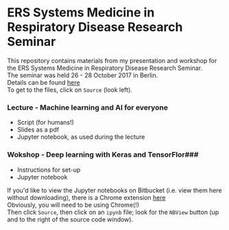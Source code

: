# ERS Systems Medicine in Respiratory Disease Research Seminar #
This repository contains materials from my presentation and workshop for the ERS Systems Medicine in Respiratory Disease Research Seminar.  
The seminar was held 26 - 28 October 2017 in Berlin.  
Details can be found [here](https://www.ersnet.org/research/research-seminars/systems-medicine-in-respiratory-disease)  
To get to the files, click on `Source` (look left).  
  
### Lecture - Machine learning and AI for everyone ###

* Script (for humans!)  
* Slides as a pdf  
* Jupyter notebook, as used during the lecture  
  
### Wokshop - Deep learning with Keras and TensorFlor###

* Instructions for set-up  
* Jupyter notebook

If you'd like to view the Jupyter notebooks on Bitbucket (i.e. view them here without downloading), there is a Chrome extension [here](https://chrome.google.com/webstore/detail/bitbucket-nbviewer-button/pmffdaflalienoekibbmcblmabgkcoac)  
Obviously, you will need to be using Chrome(!)  
Then click `Source`, then click on an `ipynb` file; look for the `NBView` button (up and to the right of the source code window).  